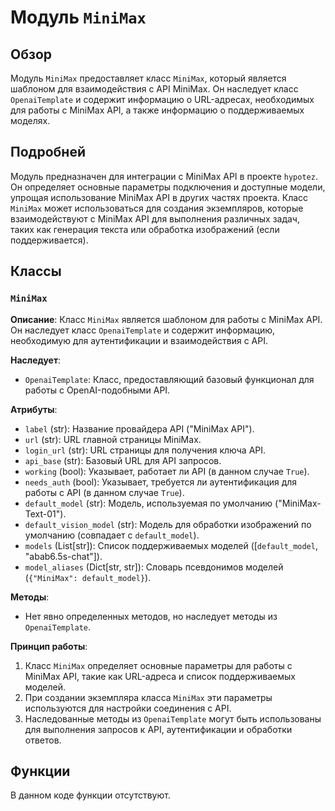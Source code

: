 # Модуль `MiniMax`

## Обзор

Модуль `MiniMax` предоставляет класс `MiniMax`, который является шаблоном для взаимодействия с API MiniMax. Он наследует класс `OpenaiTemplate` и содержит информацию о URL-адресах, необходимых для работы с MiniMax API, а также информацию о поддерживаемых моделях.

## Подробней

Модуль предназначен для интеграции с MiniMax API в проекте `hypotez`. Он определяет основные параметры подключения и доступные модели, упрощая использование MiniMax API в других частях проекта. Класс `MiniMax` может использоваться для создания экземпляров, которые взаимодействуют с MiniMax API для выполнения различных задач, таких как генерация текста или обработка изображений (если поддерживается).

## Классы

### `MiniMax`

**Описание**: Класс `MiniMax` является шаблоном для работы с MiniMax API. Он наследует класс `OpenaiTemplate` и содержит информацию, необходимую для аутентификации и взаимодействия с API.

**Наследует**:

- `OpenaiTemplate`: Класс, предоставляющий базовый функционал для работы с OpenAI-подобными API.

**Атрибуты**:

- `label` (str): Название провайдера API ("MiniMax API").
- `url` (str): URL главной страницы MiniMax.
- `login_url` (str): URL страницы для получения ключа API.
- `api_base` (str): Базовый URL для API запросов.
- `working` (bool): Указывает, работает ли API (в данном случае `True`).
- `needs_auth` (bool): Указывает, требуется ли аутентификация для работы с API (в данном случае `True`).
- `default_model` (str): Модель, используемая по умолчанию ("MiniMax-Text-01").
- `default_vision_model` (str): Модель для обработки изображений по умолчанию (совпадает с `default_model`).
- `models` (List[str]): Список поддерживаемых моделей ([`default_model`, "abab6.5s-chat"]).
- `model_aliases` (Dict[str, str]): Словарь псевдонимов моделей (`{"MiniMax": default_model}`).

**Методы**:
- Нет явно определенных методов, но наследует методы из `OpenaiTemplate`.

**Принцип работы**:

1.  Класс `MiniMax` определяет основные параметры для работы с MiniMax API, такие как URL-адреса и список поддерживаемых моделей.
2.  При создании экземпляра класса `MiniMax` эти параметры используются для настройки соединения с API.
3.  Наследованные методы из `OpenaiTemplate` могут быть использованы для выполнения запросов к API, аутентификации и обработки ответов.

## Функции

В данном коде функции отсутствуют.